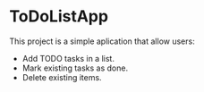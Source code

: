 # ToDoListApp

This project is a simple aplication that allow users:
 - Add TODO tasks in a list.
 - Mark existing tasks as done.
 - Delete existing items.